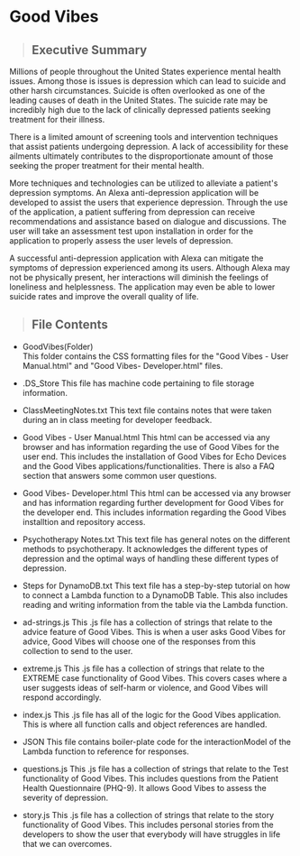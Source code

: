 # Good Vibes

>## Executive Summary

Millions of people throughout the United States experience mental health issues. Among those is issues is depression which can lead to 
suicide and other harsh circumstances. Suicide is often overlooked as one of the leading causes of death in the United States. The suicide
rate may be incredibly high due to the lack of clinically depressed patients seeking treatment for their illness. 

There is a limited amount of screening tools and intervention techniques that assist patients undergoing depression. A lack of
accessibility for these ailments ultimately contributes to the disproportionate amount of those seeking the proper treatment for their
mental health.

 More techniques and technologies can be utilized to alleviate a patient's depression symptoms. An Alexa anti-depression application will
 be developed to assist the users that experience depression. Through the use of the application, a patient suffering from depression can
 receive recommendations and assistance based on dialogue and discussions. The user will take an assessment test upon installation in
 order for the application to properly assess the user levels of depression. 

A successful anti-depression application with Alexa can mitigate the  symptoms of depression experienced among its users. Although Alexa
may not be physically present, her interactions will diminish the feelings of loneliness and helplessness. The application may even be
able to lower suicide rates and improve the overall quality of life.

>## File Contents
 - GoodVibes(Folder)   
  This folder contains the CSS formatting files for the "Good Vibes - User Manual.html" and "Good Vibes- Developer.html" files.
 
 - .DS_Store
  This file has machine code pertaining to file storage information.
  
 - ClassMeetingNotes.txt
  This text file contains notes that were taken during an in class meeting for developer feedback.
  
 - Good Vibes - User Manual.html
  This html can be accessed via any browser and has information regarding the use of Good Vibes for the user end.
  This includes the installation of Good Vibes for Echo Devices and the Good Vibes applications/functionalities.
  There is also a FAQ section that answers some common user questions.
  
 - Good Vibes- Developer.html
  This html can be accessed via any browser and has information regarding further development for Good Vibes for the
  developer end. This includes information regarding the Good Vibes installtion and repository access.
  
 - Psychotherapy Notes.txt
  This text file has general notes on the different methods to psychotherapy. It acknowledges the different types of 
  depression and the optimal ways of handling these different types of depression.
  
 - Steps for DynamoDB.txt
  This text file has a step-by-step tutorial on how to connect a Lambda function to a DynamoDB Table. This also includes
  reading and writing information from the table via the Lambda function.
  
 - ad-strings.js
  This .js file has a collection of strings that relate to the advice feature of Good Vibes. This is when a user asks
  Good Vibes for advice, Good Vibes will choose one of the responses from this collection to send to the user.
  
 - extreme.js
  This .js file has a collection of strings that relate to the EXTREME case functionality of Good Vibes. This covers cases
  where a user suggests ideas of self-harm or violence, and Good Vibes will respond accordingly.
  
 - index.js
  This .js file has all of the logic for the Good Vibes application. This is where all function calls and object 
  references are handled.
  
 - JSON
  This file contains boiler-plate code for the interactionModel of the Lambda function to reference for responses.
  
 - questions.js
  This .js file has a collection of strings that relate to the Test functionality of Good Vibes. This includes questions
  from the Patient Health Questionnaire (PHQ-9). It allows Good Vibes to assess the severity of depression.
  
 - story.js
  This .js file has a collection of strings that relate to the story functionality of Good Vibes. This includes
  personal stories from the developers to show the user that everybody will have struggles in life that we can overcomes.
  
